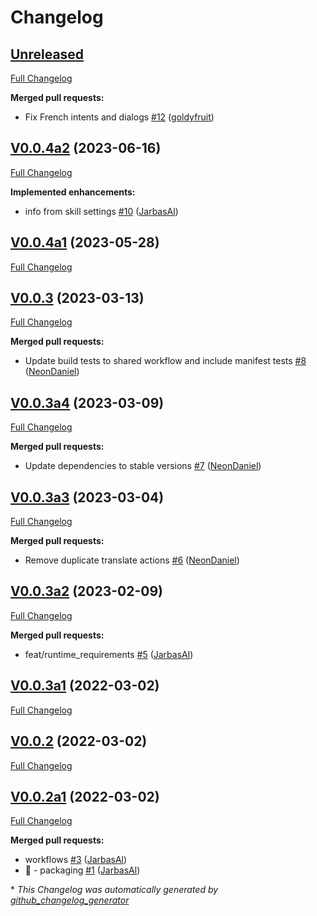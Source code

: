 # Changelog

## [Unreleased](https://github.com/OpenVoiceOS/skill-ovos-personal/tree/HEAD)

[Full Changelog](https://github.com/OpenVoiceOS/skill-ovos-personal/compare/V0.0.4a2...HEAD)

**Merged pull requests:**

- Fix French intents and dialogs [\#12](https://github.com/OpenVoiceOS/skill-ovos-personal/pull/12) ([goldyfruit](https://github.com/goldyfruit))

## [V0.0.4a2](https://github.com/OpenVoiceOS/skill-ovos-personal/tree/V0.0.4a2) (2023-06-16)

[Full Changelog](https://github.com/OpenVoiceOS/skill-ovos-personal/compare/V0.0.4a1...V0.0.4a2)

**Implemented enhancements:**

- info from skill settings [\#10](https://github.com/OpenVoiceOS/skill-ovos-personal/pull/10) ([JarbasAl](https://github.com/JarbasAl))

## [V0.0.4a1](https://github.com/OpenVoiceOS/skill-ovos-personal/tree/V0.0.4a1) (2023-05-28)

[Full Changelog](https://github.com/OpenVoiceOS/skill-ovos-personal/compare/V0.0.3...V0.0.4a1)

## [V0.0.3](https://github.com/OpenVoiceOS/skill-ovos-personal/tree/V0.0.3) (2023-03-13)

[Full Changelog](https://github.com/OpenVoiceOS/skill-ovos-personal/compare/V0.0.3a4...V0.0.3)

**Merged pull requests:**

- Update build tests to shared workflow and include manifest tests [\#8](https://github.com/OpenVoiceOS/skill-ovos-personal/pull/8) ([NeonDaniel](https://github.com/NeonDaniel))

## [V0.0.3a4](https://github.com/OpenVoiceOS/skill-ovos-personal/tree/V0.0.3a4) (2023-03-09)

[Full Changelog](https://github.com/OpenVoiceOS/skill-ovos-personal/compare/V0.0.3a3...V0.0.3a4)

**Merged pull requests:**

- Update dependencies to stable versions [\#7](https://github.com/OpenVoiceOS/skill-ovos-personal/pull/7) ([NeonDaniel](https://github.com/NeonDaniel))

## [V0.0.3a3](https://github.com/OpenVoiceOS/skill-ovos-personal/tree/V0.0.3a3) (2023-03-04)

[Full Changelog](https://github.com/OpenVoiceOS/skill-ovos-personal/compare/V0.0.3a2...V0.0.3a3)

**Merged pull requests:**

- Remove duplicate translate actions [\#6](https://github.com/OpenVoiceOS/skill-ovos-personal/pull/6) ([NeonDaniel](https://github.com/NeonDaniel))

## [V0.0.3a2](https://github.com/OpenVoiceOS/skill-ovos-personal/tree/V0.0.3a2) (2023-02-09)

[Full Changelog](https://github.com/OpenVoiceOS/skill-ovos-personal/compare/V0.0.3a1...V0.0.3a2)

**Merged pull requests:**

- feat/runtime\_requirements [\#5](https://github.com/OpenVoiceOS/skill-ovos-personal/pull/5) ([JarbasAl](https://github.com/JarbasAl))

## [V0.0.3a1](https://github.com/OpenVoiceOS/skill-ovos-personal/tree/V0.0.3a1) (2022-03-02)

[Full Changelog](https://github.com/OpenVoiceOS/skill-ovos-personal/compare/V0.0.2...V0.0.3a1)

## [V0.0.2](https://github.com/OpenVoiceOS/skill-ovos-personal/tree/V0.0.2) (2022-03-02)

[Full Changelog](https://github.com/OpenVoiceOS/skill-ovos-personal/compare/V0.0.2a1...V0.0.2)

## [V0.0.2a1](https://github.com/OpenVoiceOS/skill-ovos-personal/tree/V0.0.2a1) (2022-03-02)

[Full Changelog](https://github.com/OpenVoiceOS/skill-ovos-personal/compare/5c02b2a7cf7f5950a0e252e194c40e37012ce264...V0.0.2a1)

**Merged pull requests:**

- workflows [\#3](https://github.com/OpenVoiceOS/skill-ovos-personal/pull/3) ([JarbasAl](https://github.com/JarbasAl))
- :tada: - packaging [\#1](https://github.com/OpenVoiceOS/skill-ovos-personal/pull/1) ([JarbasAl](https://github.com/JarbasAl))



\* *This Changelog was automatically generated by [github_changelog_generator](https://github.com/github-changelog-generator/github-changelog-generator)*

